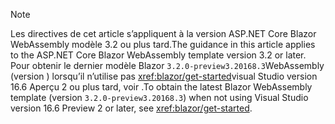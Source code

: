 > [!NOTE]
> <span data-ttu-id="5502b-101">Les directives de cet article s’appliquent à la version ASP.NET Core Blazor WebAssembly modèle 3.2 ou plus tard.</span><span class="sxs-lookup"><span data-stu-id="5502b-101">The guidance in this article applies to the ASP.NET Core Blazor WebAssembly template version 3.2 or later.</span></span> <span data-ttu-id="5502b-102">Pour obtenir le dernier modèle Blazor `3.2.0-preview3.20168.3`WebAssembly (version ) lorsqu’il n’utilise pas <xref:blazor/get-started>visual Studio version 16.6 Aperçu 2 ou plus tard, voir .</span><span class="sxs-lookup"><span data-stu-id="5502b-102">To obtain the latest Blazor WebAssembly template (version `3.2.0-preview3.20168.3`) when not using Visual Studio version 16.6 Preview 2 or later, see <xref:blazor/get-started>.</span></span>
